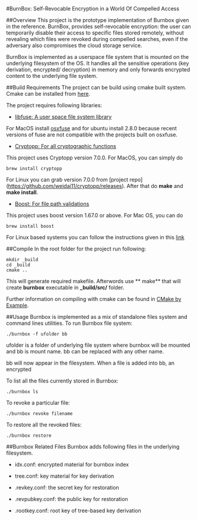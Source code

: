 #BurnBox: Self-Revocable Encryption in a World Of Compelled Access


##Overview
This project is the prototype implementation of Burnbox given in the reference. BurnBox, provides self-revocable encryption: the user can temporarily disable their access to specific files stored remotely, without revealing which files were revoked during compelled searches, even if the adversary also compromises the cloud storage service. 

BurnBox is implemented as a userspace file system that is mounted on the underlying filesystem of the OS. It handles all the sensitive operations (key derivation, encrypted/ decryption) in memory and only forwards encrypted content to the underlying file system. 

##Build Requirements
The project can be build using cmake built system. Cmake can be installed from [here](https://cmake.org/install/).

The project requires following libraries:

* [libfuse: A user space file system library](https://github.com/libfuse/libfuse)

For MacOS install [osxfuse](https://osxfuse.github.io) and for ubuntu install 2.8.0 because recent versions of fuse are not compatible with the projects built on osxfuse. 

*  [Cryptopp: For all cryptographic functions](https://www.cryptopp.com)

This project uses Cryptopp version 7.0.0. For MacOS, you can simply do  

    brew install cryptopp

For Linux you can grab version 7.0.0 from [project repo] (https://github.com/weidai11/cryptopp/releases). After that do **make** and **make install**.

   



* [Boost: For file path validations](https://www.boost.org)

This project uses boost version 1.67.0 or above. For Mac OS, you can do
 
    brew install boost

For Linux based systems you can follow the instructions given in this [link](https://waqarrashid33.blogspot.com/2017/12/installing-boost-166-in-ubuntu-1604.html)

##Compile
In the root folder for the project run following:

    mkdir _build
    cd _build
    cmake ..

This will generate required makefile. Afterwords use ** make** that will create **burnbox** executable in **_build/src/** folder.

Further information on compiling with cmake can be found in [CMake by Example](https://mirkokiefer.com/cmake-by-example-f95eb47d45b1).

##Usage
Burnbox is implemented as a mix of standalone files system and command lines utilities. 
To run Burnbox file system:

    ./burnbox -f ufolder bb
ufolder is a folder of underlying file system where burnbox will be mounted and bb is mount name. bb can be replaced with any other name. 

bb will now appear in the filesystem. When a file is added into bb, an encrypted

To list all the files currently stored in Burnbox:

    ./burnbox ls

To revoke a particular file:

    ./burnbox revoke filename

To restore all the revoked files:

    ./burnbox restore

##Burnbox Related Files
Burnbox adds following files in the underlying filesystem. 

* idx.conf: encrypted material for burnbox index

* tree.conf: key material for key derivation

* .revkey.conf: the secret key for restoration

* .revpubkey.conf: the public key for restoration

* .rootkey.conf: root key of tree-based key derivation
